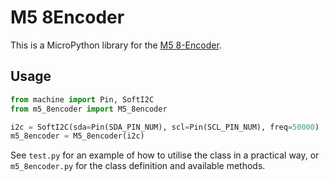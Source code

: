 # M5 8Encoder

This is a MicroPython library for the [M5 8-Encoder](https://shop.m5stack.com/products/8-encoder-unit-stm32f030).

## Usage

```python
from machine import Pin, SoftI2C
from m5_8encoder import M5_8encoder

i2c = SoftI2C(sda=Pin(SDA_PIN_NUM), scl=Pin(SCL_PIN_NUM), freq=50000)
m5_8encoder = M5_8encoder(i2c)
```

See `test.py` for an example of how to utilise the class in a practical way, or `m5_8encoder.py` for the class definition and available methods.
